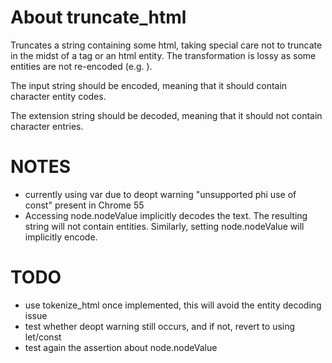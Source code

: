 
# About truncate_html

Truncates a string containing some html, taking special care not to truncate in
the midst of a tag or an html entity. The transformation is lossy as some
entities are not re-encoded (e.g. &#32;).

The input string should be encoded, meaning that it should contain character
entity codes.

The extension string should be decoded, meaning that it should not contain
character entries.

# NOTES

* currently using var due to deopt warning "unsupported phi use of const"
present in Chrome 55
* Accessing node.nodeValue implicitly decodes the text. The resulting string
will not contain entities. Similarly, setting node.nodeValue will implicitly
encode.

# TODO

* use tokenize_html once implemented, this will avoid the entity decoding issue
* test whether deopt warning still occurs, and if not, revert to using let/const
* test again the assertion about node.nodeValue
